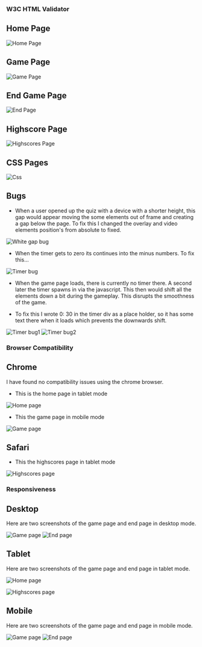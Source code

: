 ### W3C HTML Validator

## Home Page

![Home Page](doc/screenshots/code-validator-homepage.png)

## Game Page

![Game Page](doc/screenshots/code-validator-gamepage.png)

## End Game Page

![End Page](doc/screenshots/code-validator-endpage.png)

## Highscore Page

![Highscores Page](doc/screenshots/code-validator-highscorespage.png)

## CSS Pages

![Css](doc/screenshots/code-validator-css.png)

## Bugs

- When a user opened up the quiz with a device with a shorter height, this gap would appear moving the some elements out of frame and creating a gap below the page.
To fix this I changed the overlay and video elements position's from absolute to fixed.

![White gap bug](doc/screenshots/gap-bug.png)

- When the timer gets to zero its continues into the minus numbers. To fix this...

![Timer bug](doc/screenshots/timer-bug.png)

- When the game page loads, there is currently no timer there. A second later the timer spawns in via the javascript. This then would shift all the elements down a bit during the gameplay. This disrupts the smoothness of the game. 

- To fix this I wrote 0: 30 in the timer div as a place holder, so it has some text there when it loads which prevents the downwards shift.

![Timer bug1](doc/screenshots/timer-bug1.png)
![Timer bug2](doc/screenshots/timer-bug-2.png)

### Browser Compatibility

## Chrome

I have found no compatibility issues using the chrome browser.

- This is the home page in tablet mode

![Home page](doc/screenshots/tablet-homepage.png)

- This the game page in mobile mode

![Game page](doc/screenshots/mobile-gamepage.png)

## Safari


- This the highscores page in tablet mode

![Highscores page](doc/screenshots/highscores-tablet.png)

### Responsiveness

## Desktop

Here are two screenshots of the game page and end page in desktop mode.

![Game page](doc/screenshots/desktop-gamepage.png)
![End page](doc/screenshots/desktop-endpage.png)

## Tablet

Here are two screenshots of the game page and end page in tablet mode.

![Home page](doc/screenshots/tablet-homepage.png)

![Highscores page](doc/screenshots/highscores-tablet.png)

## Mobile

Here are two screenshots of the game page and end page in mobile mode.

![Game page](doc/screenshots/mobile-gamepage.png)
![End page](doc/screenshots/mobile-endpage.png)
